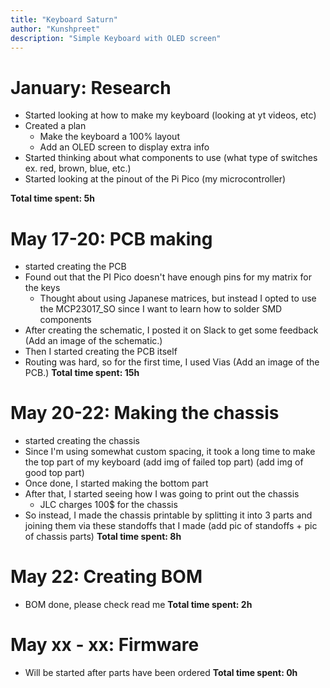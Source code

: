```yaml
---
title: "Keyboard Saturn"
author: "Kunshpreet"
description: "Simple Keyboard with OLED screen"
---
```


# January: Research 

- Started looking at how to make my keyboard (looking at yt videos, etc) 
- Created a plan
  - Make the keyboard a 100% layout
  - Add an OLED screen to display extra info 
- Started thinking about what components to use (what type of switches ex. red, brown, blue, etc.)
- Started looking at the pinout of the Pi Pico (my microcontroller)

**Total time spent: 5h**

# May 17-20: PCB making 

- started creating the PCB
- Found out that the PI Pico doesn't have enough pins for my matrix for the keys
  - Thought about using Japanese matrices, but instead I opted to use the MCP23017_SO since I want to learn how to solder SMD components 
- After creating the schematic, I posted it on Slack to get some feedback
(Add an image of the schematic.) 
- Then I started creating the PCB itself
- Routing was hard, so for the first time, I used Vias
(Add an image of the PCB.) 
**Total time spent: 15h**

# May 20-22: Making the chassis 

- started creating the chassis
- Since I'm using somewhat custom spacing, it took a long time to make the top part of my keyboard
(add img of failed top part)
(add img of good top part) 
- Once done, I started making the bottom part
- After that, I started seeing how I was going to print out the chassis
  - JLC charges 100$ for the chassis
- So instead, I made the chassis printable by splitting it into 3 parts and joining them via these standoffs that I made
(add pic of standoffs + pic of chassis parts) 
**Total time spent: 8h**

# May 22: Creating BOM

- BOM done, please check read me
**Total time spent: 2h**

# May xx - xx: Firmware 

- Will be started after parts have been ordered
**Total time spent: 0h**
